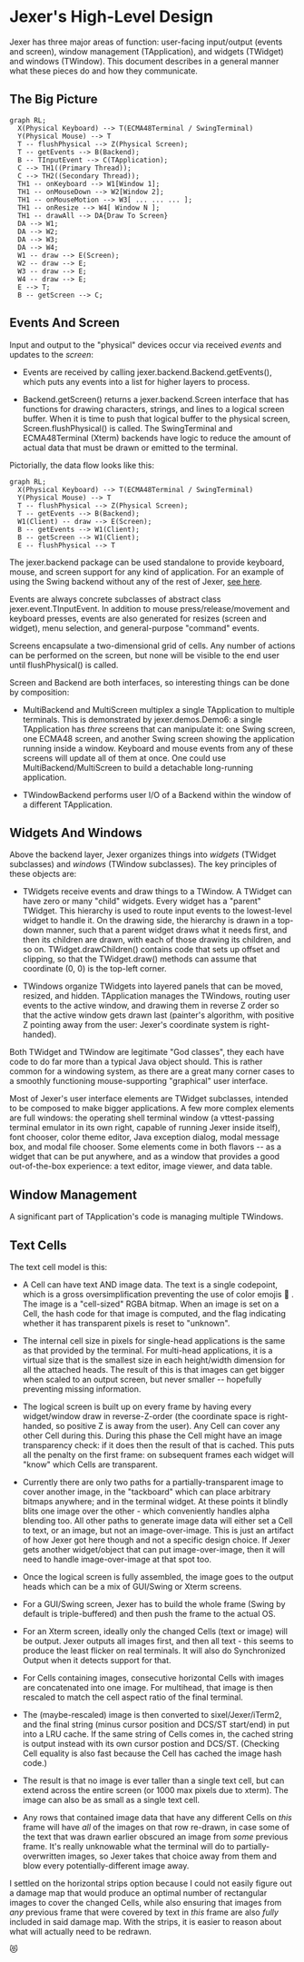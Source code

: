Jexer's High-Level Design
=========================

Jexer has three major areas of function: user-facing input/output
(events and screen), window management (TApplication), and widgets
(TWidget) and windows (TWindow).  This document describes in a general
manner what these pieces do and how they communicate.

The Big Picture
---------------

```mermaid
graph RL;
  X(Physical Keyboard) --> T(ECMA48Terminal / SwingTerminal)
  Y(Physical Mouse) --> T
  T -- flushPhysical --> Z(Physical Screen);
  T -- getEvents --> B(Backend);
  B -- TInputEvent --> C(TApplication);
  C --> TH1((Primary Thread));
  C --> TH2((Secondary Thread));
  TH1 -- onKeyboard --> W1[Window 1];
  TH1 -- onMouseDown --> W2[Window 2];
  TH1 -- onMouseMotion --> W3[ ... ... ... ];
  TH1 -- onResize --> W4[ Window N ];
  TH1 -- drawAll --> DA{Draw To Screen}
  DA --> W1;
  DA --> W2;
  DA --> W3;
  DA --> W4;
  W1 -- draw --> E(Screen);
  W2 -- draw --> E;
  W3 -- draw --> E;
  W4 -- draw --> E;
  E --> T;
  B -- getScreen --> C;
```

Events And Screen
-----------------

Input and output to the "physical" devices occur via received *events*
and updates to the *screen*:

* Events are received by calling jexer.backend.Backend.getEvents(),
  which puts any events into a list for higher layers to process.

* Backend.getScreen() returns a jexer.backend.Screen interface that
  has functions for drawing characters, strings, and lines to a
  logical screen buffer.  When it is time to push that logical buffer
  to the physical screen, Screen.flushPhysical() is called.  The
  SwingTerminal and ECMA48Terminal (Xterm) backends have logic to
  reduce the amount of actual data that must be drawn or emitted to
  the terminal.

Pictorially, the data flow looks like this:

```mermaid
graph RL;
  X(Physical Keyboard) --> T(ECMA48Terminal / SwingTerminal)
  Y(Physical Mouse) --> T
  T -- flushPhysical --> Z(Physical Screen);
  T -- getEvents --> B(Backend);
  W1(Client) -- draw --> E(Screen);
  B -- getEvents --> W1(Client);
  B -- getScreen --> W1(Client);
  E -- flushPhysical --> T
```

The jexer.backend package can be used standalone to provide keyboard,
mouse, and screen support for any kind of application.  For an example
of using the Swing backend without any of the rest of Jexer, [see
here](https://gitlab.com/klamonte/jermit/blob/master/src/jermit/ui/qodem/QodemUI.java).

Events are always concrete subclasses of abstract class
jexer.event.TInputEvent.  In addition to mouse press/release/movement
and keyboard presses, events are also generated for resizes (screen
and widget), menu selection, and general-purpose "command" events.

Screens encapsulate a two-dimensional grid of cells.  Any number of
actions can be performed on the screen, but none will be visible to
the end user until flushPhysical() is called.

Screen and Backend are both interfaces, so interesting things can be
done by composition:

* MultiBackend and MultiScreen multiplex a single TApplication to
  multiple terminals.  This is demonstrated by jexer.demos.Demo6: a
  single TApplication has *three* screens that can manipulate it: one
  Swing screen, one ECMA48 screen, and another Swing screen showing
  the application running inside a window.  Keyboard and mouse events
  from any of these screens will update all of them at once.  One
  could use MultiBackend/MultiScreen to build a detachable
  long-running application.

* TWindowBackend performs user I/O of a Backend within the window of a
  different TApplication.

Widgets And Windows
-------------------

Above the backend layer, Jexer organizes things into *widgets*
(TWidget subclasses) and *windows* (TWindow subclasses).  The key
principles of these objects are:

* TWidgets receive events and draw things to a TWindow.  A TWidget can
  have zero or many "child" widgets.  Every widget has a "parent"
  TWidget.  This hierarchy is used to route input events to the
  lowest-level widget to handle it.  On the drawing side, the
  hierarchy is drawn in a top-down manner, such that a parent widget
  draws what it needs first, and then its children are drawn, with
  each of those drawing its children, and so on.
  TWidget.drawChildren() contains code that sets up offset and
  clipping, so that the TWidget.draw() methods can assume that
  coordinate (0, 0) is the top-left corner.

* TWindows organize TWidgets into layered panels that can be moved,
  resized, and hidden.  TApplication manages the TWindows, routing
  user events to the active window, and drawing them in reverse Z
  order so that the active window gets drawn last (painter's
  algorithm, with positive Z pointing away from the user: Jexer's
  coordinate system is right-handed).

Both TWidget and TWindow are legitimate "God classes", they each have
code to do far more than a typical Java object should.  This is rather
common for a windowing system, as there are a great many corner cases
to a smoothly functioning mouse-supporting "graphical" user interface.

Most of Jexer's user interface elements are TWidget subclasses,
intended to be composed to make bigger applications.  A few more
complex elements are full windows: the operating shell terminal window
(a vttest-passing terminal emulator in its own right, capable of
running Jexer inside itself), font chooser, color theme editor, Java
exception dialog, modal message box, and modal file chooser.  Some
elements come in both flavors -- as a widget that can be put anywhere,
and as a window that provides a good out-of-the-box experience: a text
editor, image viewer, and data table.

Window Management
-----------------

A significant part of TApplication's code is managing multiple
TWindows.

Text Cells
----------

The text cell model is this:

* A Cell can have text AND image data.  The text is a single
  codepoint, which is a gross oversimplification preventing the use of
  color emojis 🙁 .  The image is a "cell-sized" RGBA bitmap.  When an
  image is set on a Cell, the hash code for that image is computed,
  and the flag indicating whether it has transparent pixels is reset
  to "unknown".

* The internal cell size in pixels for single-head applications is the
  same as that provided by the terminal.  For multi-head applications,
  it is a virtual size that is the smallest size in each height/width
  dimension for all the attached heads.  The result of this is that
  images can get bigger when scaled to an output screen, but never
  smaller -- hopefully preventing missing information.

* The logical screen is built up on every frame by having every
  widget/window draw in reverse-Z-order (the coordinate space is
  right-handed, so positive Z is away from the user).  Any Cell can
  cover any other Cell during this.  During this phase the Cell might
  have an image transparency check: if it does then the result of that
  is cached.  This puts all the penalty on the first frame: on
  subsequent frames each widget will "know" which Cells are
  transparent.

* Currently there are only two paths for a partially-transparent image
  to cover another image, in the "tackboard" which can place arbitrary
  bitmaps anywhere; and in the terminal widget.  At these points it
  blindly blits one image over the other - which conveniently handles
  alpha blending too.  All other paths to generate image data will
  either set a Cell to text, or an image, but not an image-over-image.
  This is just an artifact of how Jexer got here though and not a specific
  design choice.  If Jexer gets another widget/object that can put
  image-over-image, then it will need to handle image-over-image at
  that spot too.

* Once the logical screen is fully assembled, the image goes to the
  output heads which can be a mix of GUI/Swing or Xterm screens.

* For a GUI/Swing screen, Jexer has to build the whole frame (Swing by
  default is triple-buffered) and then push the frame to the actual
  OS.

* For an Xterm screen, ideally only the changed Cells (text or image)
  will be output.  Jexer outputs all images first, and then all text -
  this seems to produce the least flicker on real terminals.  It will
  also do Synchronized Output when it detects support for that.

* For Cells containing images, consecutive horizontal Cells with
  images are concatenated into one image.  For multihead, that image
  is then rescaled to match the cell aspect ratio of the final
  terminal.

* The (maybe-rescaled) image is then converted to sixel/Jexer/iTerm2,
  and the final string (minus cursor position and DCS/ST start/end) in
  put into a LRU cache.  If the same string of Cells comes in, the
  cached string is output instead with its own cursor postion and
  DCS/ST.  (Checking Cell equality is also fast because the Cell has
  cached the image hash code.)

* The result is that no image is ever taller than a single text cell,
  but can extend across the entire screen (or 1000 max pixels due to
  xterm).  The image can also be as small as a single text cell.

* Any rows that contained image data that have any different Cells on
  _this_ frame will have _all_ of the images on that row re-drawn, in
  case some of the text that was drawn earlier obscured an image from
  _some_ previous frame.  It's really unknowable what the terminal
  will do to partially-overwritten images, so Jexer takes that choice
  away from them and blow every potentially-different image away.

I settled on the horizontal strips option because I could not easily
figure out a damage map that would produce an optimal number of
rectangular images to cover the changed Cells, while also ensuring
that images from _any_ previous frame that were covered by text in
_this_ frame are also _fully_ included in said damage map.  With the
strips, it is easier to reason about what will actually need to be
redrawn.

😻

